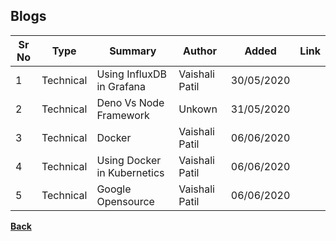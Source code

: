 ## Blogs

| **Sr No** | **Type** | **Summary** | **Author** | **Added** | **Link** |
| ------ | ------ | ------ | ------ | ------ | ------ |
| 1 | Technical | Using InfluxDB in Grafana | Vaishali Patil | 30/05/2020 | [<i class="fa fa-file"></i>](influxdb_grafana)|
| 2 | Technical | Deno Vs Node Framework | Unkown | 31/05/2020 | [<i class="fa fa-file"></i>](deno_vs_node)|
| 3 | Technical | Docker | Vaishali Patil | 06/06/2020 | [<i class="fa fa-file"></i>](docker)|
| 4 | Technical | Using Docker in Kubernetics | Vaishali Patil | 06/06/2020 | [<i class="fa fa-file"></i>](docker_kubernetics)|
| 5 | Technical | Google Opensource | Vaishali Patil | 06/06/2020 | [<i class="fa fa-file"></i>](docker_kubernetics)|



[<i class="fa fa-arrow-left"></i> **Back**](/documentation/)
